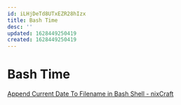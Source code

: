 ```yaml
---
id: iLHjDeTd8UTxEZR28hIzx
title: Bash Time
desc: ''
updated: 1628449250419
created: 1628449250419
---
```

# Bash Time
[Append Current Date To Filename in Bash Shell - nixCraft](https://www.cyberciti.biz/faq/unix-linux-appleosx-bsd-shell-appending-date-to-filename/)

